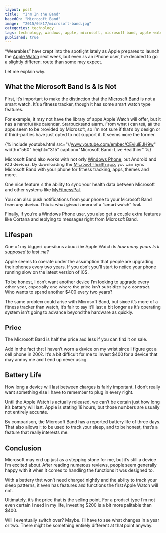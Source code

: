 ```yaml
---
layout: post
title:  "I'm In the Band"
basedOn: "Microsoft Band"
image:  "2015/04/17/microsoft-band.jpg"
categories: technology
tags: technology, windows, apple, microsoft, microsoft band, apple watch
published: true
---
```


&ldquo;Wearables&rdquo; have crept into the spotlight lately as Apple prepares to launch the <a href="http://www.apple.com/watch/" target="_blank">Apple Watch</a> next week, but even as an iPhone user, I&rsquo;ve decided to go a slightly different route than some may expect. 

Let me explain why.

## What the Microsoft Band Is &amp; Is Not
First, it&rsquo;s important to make the distinction that the <a href="http://www.microsoft.com/Microsoft-Band/en-us" target="_blank">Microsoft Band</a> is not a smart watch. It&rsquo;s a fitness tracker, though it has some smart watch type features.

For example, it may not have the library of apps Apple Watch will offer, but it has a handful like calendar, Starbucksand alarm. From what I can tell, all the apps seem to be provided by Microsoft, so I&rsquo;m not sure if that&rsquo;s by design or if third-parties have just opted to not support it. It seems more the former.

{% include youtube.html src="//www.youtube.com/embed/CEvjulEJH9w" width="560" height="315" caption="Microsoft Band: Live Healthier" %}

Microsoft Band also works with not only <a href="http://www.windowsphone.com/en-US/" target="_blank">Windows Phone</a>, but Android and iOS devices. By downloading the <a href="http://www.microsoft.com/Microsoft-Health/en-us" target="_blank">Microsot Health app</a>, you can sync Microsoft Band with your phone for fitness tracking, apps, themes and more.

One nice feature is the ability to sync your health data between Microsoft and other systems like <a href="http://www.myfitnesspal.com/" target="_blank">MyFitnessPal</a>.

You can also push notifications from your phone to your Microsoft Band from any device. This is what gives it more of a &ldquo;smart watch&rdquo; feel.

Finally, if you&rsquo;re a Windows Phone user, you also get a couple extra features like Cortana and replying to messages right from Microsoft Band.

## Lifespan
One of my biggest questions about the Apple Watch is <i>how many years is it supposed to last me?</i> 

Apple seems to operate under the assumption that people are upgrading their phones every two years. If you don&rsquo;t you&rsquo;ll start to notice your phone running slow on the latest version of iOS.

To be honest, I don&rsquo;t want another device I&rsquo;m looking to upgrade every other year, especially one where the price isn&rsquo;t subsidize by a contract. Who wants to spend another $400 every two years?

The same problem could arise with Microsoft Band, but since it&rsquo;s more of a fitness tracker than watch, it&rsquo;s fair to say it&rsquo;ll last a bit longer as it&rsquo;s operating system isn&rsquo;t going to advance beyond the hardware as quickly.

## Price
The Microsoft Band is half the price and less if you can find it on sale.

Add in the fact that I haven&rsquo;t worn a device on my wrist since I figure got a cell phone in 2002. It&rsquo;s a bit difficult for me to invest $400 for a device that may annoy me and I end up never using.

## Battery Life
How long a device will last between charges is fairly important. I don&rsquo;t really want something else I have to remember to plug in every night.

Until the Apple Watch is actually released, we can&rsquo;t be certain just how long it&rsquo;s battery will last. Apple is stating 18 hours, but those numbers are usually not entirely accurate.

By comparison, the Microsoft Band has a reported battery life of three days. That also allows it to be used to track your sleep, and to be honest, that&rsquo;s a feature that really interests me.

## Conclusion
Microsoft may end up just as a stepping stone for me, but it&rsquo;s still a device I&rsquo;m excited about. After reading numerous reviews, people seem generally happy with it when it comes to handling the functions it was designed to.

With a battery that won&rsquo;t need charged nightly and the ability to track your sleep patterns, it even has features and functions the first Apple Watch will not.

Ultimately, it&rsquo;s the price that is the selling point. For a product type I&rsquo;m not even certain I need in my life, investing $200 is a bit more palitable than $400.

Will I eventually switch over? Maybe. I&rsquo;ll have to see what changes in a year or two. There might be something entirely different at that point anyway.
